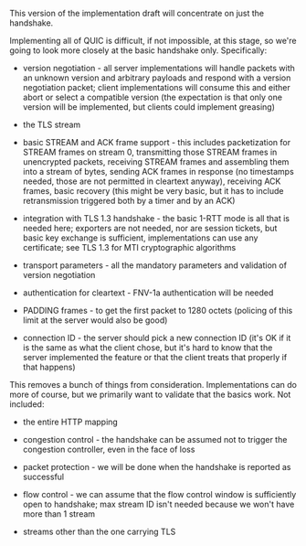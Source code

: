 This version of the implementation draft will concentrate on just the handshake.

Implementing all of QUIC is difficult, if not impossible, at this stage, so we're going to look more closely at the basic handshake only.  Specifically:

* version negotiation - all server implementations will handle packets with an unknown version and arbitrary payloads and respond with a version negotiation packet; client implementations will consume this and either abort or select a compatible version (the expectation is that only one version will be implemented, but clients could implement greasing)

* the TLS stream

* basic STREAM and ACK frame support - this includes packetization for STREAM frames on stream 0, transmitting those STREAM frames in unencrypted packets, receiving STREAM frames and assembling them into a stream of bytes, sending ACK frames in response (no timestamps needed, those are not permitted in cleartext anyway), receiving ACK frames, basic recovery (this might be very basic, but it has to include retransmission triggered both by a timer and by an ACK)

* integration with TLS 1.3 handshake - the basic 1-RTT mode is all that is needed here; exporters are not needed, nor are session tickets, but basic key exchange is sufficient, implementations can use any certificate; see TLS 1.3 for MTI cryptographic algorithms

* transport parameters - all the mandatory parameters and validation of version negotiation

* authentication for cleartext - FNV-1a authentication will be needed

* PADDING frames - to get the first packet to 1280 octets (policing of this limit at the server would also be good)

* connection ID - the server should pick a new connection ID (it's OK if it is the same as what the client chose, but it's hard to know that the server implemented the feature or that the client treats that properly if that happens)

This removes a bunch of things from consideration.  Implementations can do more of course, but we primarily want to validate that the basics work.  Not included:

* the entire HTTP mapping

* congestion control - the handshake can be assumed not to trigger the congestion controller, even in the face of loss

* packet protection - we will be done when the handshake is reported as successful

* flow control - we can assume that the flow control window is sufficiently open to handshake; max stream ID isn't needed because we won't have more than 1 stream

* streams other than the one carrying TLS